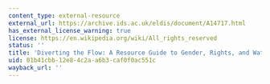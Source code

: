 ```yaml
---
content_type: external-resource
external_url: https://archive.ids.ac.uk/eldis/document/A14717.html
has_external_license_warning: true
license: https://en.wikipedia.org/wiki/All_rights_reserved
status: ''
title: 'Diverting the Flow: A Resource Guide to Gender, Rights, and Water Privatization'
uid: 01b41cbb-12e8-4c2a-a6b3-caf0f0ac551c
wayback_url: ''
---
```

